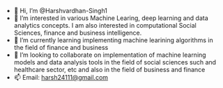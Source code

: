 - 👋 Hi, I’m @Harshvardhan-Singh1
- 👀 I’m interested in various Machine Learing, deep learning and data analytics concepts. I am also interested in computational Social Sciences, finance and business intelligence.
- 🌱 I’m currently learning implementing machine learining algorithms in the field of finance and business
- 💞️ I’m looking to collaborate on implementation of machine learning models and data analysis tools in the field of social sciences such and healthcare sector, etc and also in the field of business and finance
- 📫 Email: harsh24111@gmail.com

<!---
Harshvardhan-Singh1/Harshvardhan-Singh1 is a ✨ special ✨ repository because its `README.md` (this file) appears on your GitHub profile.
You can click the Preview link to take a look at your changes.
--->
